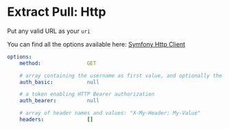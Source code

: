 # Extract Pull: Http

Put any valid URL as your `uri`

You can find all the options available here: 
[Symfony Http Client](https://symfony.com/doc/current/http_client.html)

<!-- config starts -->
```yaml
options:
    method:               GET

    # array containing the username as first value, and optionally the password as the second one
    auth_basic:           null

    # a token enabling HTTP Bearer authorization
    auth_bearer:          null

    # array of header names and values: "X-My-Header: My-Value"
    headers:              []

```
<!-- config ends -->

